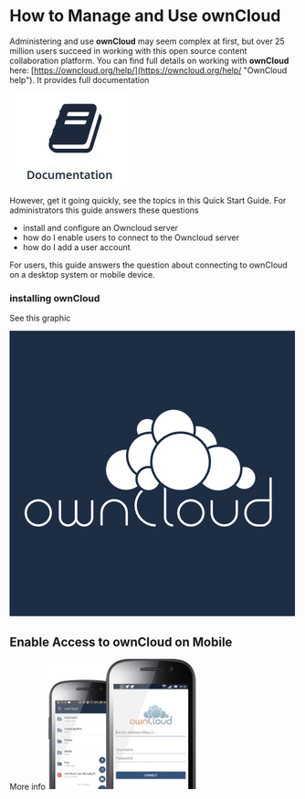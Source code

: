 # How to Manage and Use **ownCloud** #

Administering and use **ownCloud** may seem complex at first, but over 25 million users succeed in working with this open source content collaboration platform. You can find full details on working with **ownCloud** here: [https://owncloud.org/help/](https://owncloud.org/help/ "OwnCloud help"). It provides full documentation 

![docs](Graphics\docs.JPG)

However, get it going quickly, see the topics in this Quick Start Guide.  For administrators this guide answers these questions

- install and configure an Owncloud server
- how do I enable users to connect to the Owncloud server   
- how do I add a user account

For users, this guide answers the question about connecting to ownCloud on a desktop system or mobile device.

### installing ownCloud ##

See this graphic  

![logo](Graphics\logo.jpg)    
  

## Enable Access to ownCloud on Mobile ##  

More info  ![mobile](Graphics\mobile-device.JPG)   